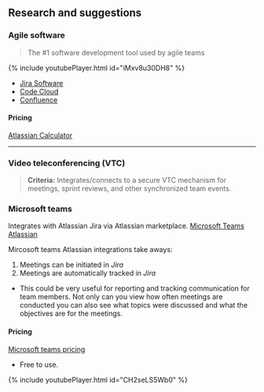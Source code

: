 ## Research and suggestions

### Agile software


> The #1 software development tool used by agile teams

<div class="embed-youtube">
{% include youtubePlayer.html id="iMxv8u30DH8" %}
</div>

- [Jira Software](https://www.atlassian.com/software/jira)
- [Code Cloud](https://www.atlassian.com/software/bitbucketversion) 
- [Confluence](https://www.atlassian.com/software/confluence)

#### Pricing
[Atlassian Calculator](https://www.atlassian.com/software/access/pricing)

___
### Video teleconferencing **(VTC)**

> **Criteria:** Integrates/connects to a secure VTC mechanism for meetings, sprint reviews, and other synchronized team events.

### Microsoft teams

Integrates with Atlassian Jira via Atlassian marketplace.
[Microsoft Teams Atlassian](https://marketplace.atlassian.com/apps/1217836/microsoft-teams-for-jira?hosting=cloud&tab=overview)

Mircosoft teams Atlassian integrations take aways:
1. Meetings can be initiated in *Jira*
2. Meetings are automatically tracked in *Jira*   
* This could be very useful for reporting and tracking communication for team members. Not only can you view how often meetings are conducted you can also see what topics were discussed and what the objectives are for the meetings.

#### Pricing
[Microsoft teams pricing](https://www.microsoft.com/en-us/microsoft-365/microsoft-teams/group-chat-software?&ef_id=Cj0KCQjwzZj2BRDVARIsABs3l9JOOglWETRolFYYm_8npKmj0bORz-XBhq-2kYeAMKSEJhIUDCNMIIwaAg4UEALw_wcB:G:s&OCID=AID2000955_SEM_Cj0KCQjwzZj2BRDVARIsABs3l9JOOglWETRolFYYm_8npKmj0bORz-XBhq-2kYeAMKSEJhIUDCNMIIwaAg4UEALw_wcB:G:s&gclid=Cj0KCQjwzZj2BRDVARIsABs3l9JOOglWETRolFYYm_8npKmj0bORz-XBhq-2kYeAMKSEJhIUDCNMIIwaAg4UEALw_wcB)

- Free to use.

<div class="embed-youtube">
{% include youtubePlayer.html id="CH2seLS5Wb0" %}
</div>


